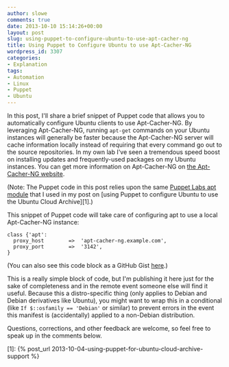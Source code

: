 ```yaml
---
author: slowe
comments: true
date: 2013-10-10 15:14:26+00:00
layout: post
slug: using-puppet-to-configure-ubuntu-to-use-apt-cacher-ng
title: Using Puppet to Configure Ubuntu to use Apt-Cacher-NG
wordpress_id: 3307
categories:
- Explanation
tags:
- Automation
- Linux
- Puppet
- Ubuntu
---
```


In this post, I'll share a brief snippet of Puppet code that allows you to automatically configure Ubuntu clients to use Apt-Cacher-NG. By leveraging Apt-Cacher-NG, running `apt-get` commands on your Ubuntu instances will generally be faster because the Apt-Cacher-NG server will cache information locally instead of requiring that every command go out to the source repositories. In my own lab I've seen a tremendous speed boost on installing updates and frequently-used packages on my Ubuntu instances. You can get more information on Apt-Cacher-NG on [the Apt-Cacher-NG website](https://www.unix-ag.uni-kl.de/~bloch/acng/).

(Note: The Puppet code in this post relies upon the same [Puppet Labs apt module](http://forge.puppetlabs.com/puppetlabs/apt) that I used in my post on [using Puppet to configure Ubuntu to use the Ubuntu Cloud Archive][1].)

This snippet of Puppet code will take care of configuring apt to use a local Apt-Cacher-NG instance:

``` puppet
class {'apt':
  proxy_host        =>  'apt-cacher-ng.example.com',
  proxy_port        =>  '3142',
}
```

(You can also see this code block as a GitHub Gist [here](https://gist.github.com/lowescott/6924675).)

This is a really simple block of code, but I'm publishing it here just for the sake of completeness and in the remote event someone else will find it useful. Because this a distro-specific thing (only applies to Debian and Debian derivatives like Ubuntu), you might want to wrap this in a conditional (like `If $::osfamily == 'Debian'` or similar) to prevent errors in the event this manifest is (accidentally) applied to a non-Debian distribution.

Questions, corrections, and other feedback are welcome, so feel free to speak up in the comments below.

[1]: {% post_url 2013-10-04-using-puppet-for-ubuntu-cloud-archive-support %}
